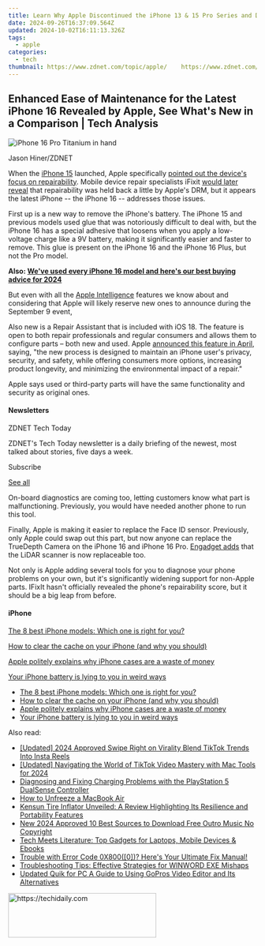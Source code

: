 ```yaml
---
title: Learn Why Apple Discontinued the iPhone 13 & 15 Pro Series and Discover Alternative Smartphones to Purchase | TechAdvisor
date: 2024-09-26T16:37:09.564Z
updated: 2024-10-02T16:11:13.326Z
tags:
  - apple
categories:
  - tech
thumbnail: https://www.zdnet.com/topic/apple/    https://www.zdnet.com/a/img/resize/5f107fd4928bbfd50b9779b81b323fd0609104ac/2021/10/07/3034df69-5d4b-4b2a-8a42-29b43e4fedae/iphone-13-3.jpg?width=170&height=96&fit=crop&auto=webp
---
```


## Enhanced Ease of Maintenance for the Latest iPhone 16 Revealed by Apple, See What's New in a Comparison | Tech Analysis

![iPhone 16 Pro Titanium in hand](https://www.zdnet.com/a/img/resize/cf4ae60457e5d8a5c7096db16e3bfc907667ab07/2024/09/10/0f784f0e-a488-455f-a023-b5944c0354ef/iphone-16-pro-titanium-in-hand.jpg?auto=webp&width=1280)

Jason Hiner/ZDNET

When the [iPhone 15](https://www.zdnet.com/article/iphone-15-plus-review/) launched, Apple specifically [pointed out the device's focus on repairability](https://www.zdnet.com/article/why-iphone-15-isnt-as-repairable-as-apple-wants-you-to-believe/). Mobile device repair specialists iFixit [would later reveal](https://www.ifixit.com/News/82867/iphone-15-teardown-reveals-software-lockdown) that repairability was held back a little by Apple's DRM, but it appears the latest iPhone -- the iPhone 16 -- addresses those issues.

First up is a new way to remove the iPhone's battery. The iPhone 15 and previous models used glue that was notoriously difficult to deal with, but the iPhone 16 has a special adhesive that loosens when you apply a low-voltage charge like a 9V battery, making it significantly easier and faster to remove. This glue is present on the iPhone 16 and the iPhone 16 Plus, but not the Pro model.

**Also: [We've used every iPhone 16 model and here's our best buying advice for 2024](https://www.zdnet.com/article/iphone-16-pro-max-buying-advice-2024/)**

But even with all the [Apple Intelligence](https://www.zdnet.com/article/what-is-apple-intelligence-everything-to-know-about-ai-features-coming-to-iphones-macs-and-ipads/) features we know about and considering that Apple will likely reserve new ones to announce during the September 9 event,

Also new is a Repair Assistant that is included with iOS 18\. The feature is open to both repair professionals and regular consumers and allows them to configure parts – both new and used. Apple [announced this feature in April](https://www.apple.com/newsroom/2024/04/apple-to-expand-repair-options-with-support-for-used-genuine-parts/), saying, "the new process is designed to maintain an iPhone user's privacy, security, and safety, while offering consumers more options, increasing product longevity, and minimizing the environmental impact of a repair." 

Apple says used or third-party parts will have the same functionality and security as original ones.

#### Newsletters

ZDNET Tech Today

ZDNET's Tech Today newsletter is a daily briefing of the newest, most talked about stories, five days a week.

 Subscribe

[See all](https://www.zdnet.com/newsletters/)

On-board diagnostics are coming too, letting customers know what part is malfunctioning. Previously, you would have needed another phone to run this tool.

Finally, Apple is making it easier to replace the Face ID sensor. Previously, only Apple could swap out this part, but now anyone can replace the TrueDepth Camera on the iPhone 16 and iPhone 16 Pro. [Engadget adds](https://www.engadget.com/mobile/smartphones/apple-reveals-how-its-made-the-iphone-16-series-much-easier-to-repair-120055256.html) that the LiDAR scanner is now replaceable too.

Not only is Apple adding several tools for you to diagnose your phone problems on your own, but it's significantly widening support for non-Apple parts. IFixIt hasn't officially revealed the phone's repairability score, but it should be a big leap from before.

#### iPhone

[The 8 best iPhone models: Which one is right for you?](https://www.zdnet.com/article/best-iphone/ "The 8 best iPhone models: Which one is right for you?")

[How to clear the cache on your iPhone (and why you should)](https://www.zdnet.com/article/how-to-clear-cache-on-iphone-and-why-you-should/ "How to clear the cache on your iPhone (and why you should)")

[Apple politely explains why iPhone cases are a waste of money](https://www.zdnet.com/article/apple-politely-explains-why-iphone-cases-are-a-waste-of-money/ "Apple politely explains why iPhone cases are a waste of money")

[Your iPhone battery is lying to you in weird ways](https://www.zdnet.com/article/your-iphone-battery-is-lying-to-you-in-weird-ways/ "Your iPhone battery is lying to you in weird ways")

* [The 8 best iPhone models: Which one is right for you?](https://www.zdnet.com/article/best-iphone/ "The 8 best iPhone models: Which one is right for you?")
* [How to clear the cache on your iPhone (and why you should)](https://www.zdnet.com/article/how-to-clear-cache-on-iphone-and-why-you-should/ "How to clear the cache on your iPhone (and why you should)")
* [Apple politely explains why iPhone cases are a waste of money](https://www.zdnet.com/article/apple-politely-explains-why-iphone-cases-are-a-waste-of-money/ "Apple politely explains why iPhone cases are a waste of money")
* [Your iPhone battery is lying to you in weird ways](https://www.zdnet.com/article/your-iphone-battery-is-lying-to-you-in-weird-ways/ "Your iPhone battery is lying to you in weird ways")

<ins class="adsbygoogle"
     style="display:block"
     data-ad-format="autorelaxed"
     data-ad-client="ca-pub-7571918770474297"
     data-ad-slot="1223367746"></ins>

<ins class="adsbygoogle"
     style="display:block"
     data-ad-client="ca-pub-7571918770474297"
     data-ad-slot="8358498916"
     data-ad-format="auto"
     data-full-width-responsive="true"></ins>

<span class="atpl-alsoreadstyle">Also read:</span>
<div><ul>
<li><a href="https://instagram-video-recordings.techidaily.com/updated-2024-approved-swipe-right-on-virality-blend-tiktok-trends-into-insta-reels/"><u>[Updated] 2024 Approved Swipe Right on Virality Blend TikTok Trends Into Insta Reels</u></a></li>
<li><a href="https://tiktok-video-recordings.techidaily.com/updated-navigating-the-world-of-tiktok-video-mastery-with-mac-tools-for-2024/"><u>[Updated] Navigating the World of TikTok Video Mastery with Mac Tools for 2024</u></a></li>
<li><a href="https://tech-recovery.techidaily.com/diagnosing-and-fixing-charging-problems-with-the-playstation-5-dualsense-controller/"><u>Diagnosing and Fixing Charging Problems with the PlayStation 5 DualSense Controller</u></a></li>
<li><a href="https://tech-recovery.techidaily.com/how-to-unfreeze-a-macbook-air/"><u>How to Unfreeze a MacBook Air</u></a></li>
<li><a href="https://buynow-info.techidaily.com/kensun-tire-inflator-unveiled-a-review-highlighting-its-resilience-and-portability-features/"><u>Kensun Tire Inflator Unveiled: A Review Highlighting Its Resilience and Portability Features</u></a></li>
<li><a href="https://audio-shaping.techidaily.com/new-2024-approved-10-best-sources-to-download-free-outro-music-no-copyright/"><u>New 2024 Approved 10 Best Sources to Download Free Outro Music No Copyright</u></a></li>
<li><a href="https://tech-recovery.techidaily.com/tech-meets-literature-top-gadgets-for-laptops-mobile-devices-and-ebooks/"><u>Tech Meets Literature: Top Gadgets for Laptops, Mobile Devices & Ebooks</u></a></li>
<li><a href="https://tech-recovery.techidaily.com/1722885360867-trouble-with-error-code-0x8000-heres-your-ultimate-fix-manual/"><u>Trouble with Error Code 0X800([0])? Here's Your Ultimate Fix Manual!</u></a></li>
<li><a href="https://win-answers.techidaily.com/troubleshooting-tips-effective-strategies-for-winword-exe-mishaps/"><u>Troubleshooting Tips: Effective Strategies for WINWORD EXE Mishaps</u></a></li>
<li><a href="https://video-content-creator.techidaily.com/updated-quik-for-pc-a-guide-to-using-gopros-video-editor-and-its-alternatives/"><u>Updated Quik for PC A Guide to Using GoPros Video Editor and Its Alternatives</u></a></li>
</ul></div>

<!-- affiliate ads begin -->
<a href="https://aligracehair.sjv.io/c/5597632/2135399/19272" target="_top" id="2135399">
  <img src="//a.impactradius-go.com/display-ad/19272-2135399" border="0" alt="https://techidaily.com" width="300" height="90"/>
</a>
<img height="0" width="0" src="https://aligracehair.sjv.io/i/5597632/2135399/19272" style="position:absolute;visibility:hidden;" border="0" />
<!-- affiliate ads end -->

